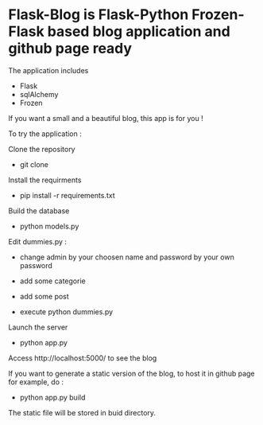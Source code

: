 # Flask-Blog is Flask-Python Frozen-Flask based blog application and github page ready

The application includes
* Flask
* sqlAlchemy
* Frozen

If you want a small and a beautiful blog, this app is for you !

To try the application :

Clone the repository

* git clone 

Install the requirments

* pip install -r requirements.txt

Build the database

* python models.py

Edit dummies.py :

* change admin by your choosen name and password by your own password

* add some categorie 

* add some post 

* execute python dummies.py

Launch the server

* python app.py

Access http://localhost:5000/ to see the blog

If you want to generate a static version of the blog, to host it in github page for example, do :

* python app.py build

The static file will be stored in buid directory.





